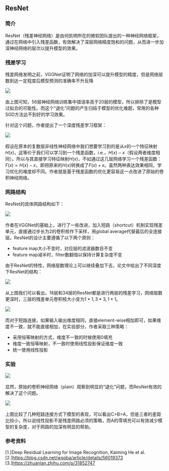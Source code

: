 ## ResNet

### 简介

ResNet（残差神经网络）是由何凯明所在的微软团队提出的一种神经网络框架，通过在网络中引入残差函数，有效解决了深层网络精度饱和的问题，从而进一步加深神经网络的层次以提升模型的效果。

### 残差学习

残差网络发明之前，VGGNet证明了网络的加深可以提升模型的精度，但是网络层数到达一定程度后模型预测的准确率不升反降

![](.\_figs\ResNet\question.png)

由上图可知，56层神经网络训练集中错误率高于20层的模型，所以排除了是模型过拟合的可能性。而这个“退化”问题的产生归结于模型的优化难题，常用的各种SGD方法达不到好的学习效果。

针对这个问题，作者提出了一个深度残差学习框架：

![](.\_figs\ResNet\block.png)

假设在原本的复数层非线性神经网络中我们想要学习到的是从$x$的一个特征映射$H(x)$，这等价于我们可以学习到一个残差函数，i.e.，$H(x)-x$（假设两者维度相同）。所以与其直接学习特征映射$H(x)$，不如通过这几层网络学习一个残差函数：$F(x)=H(x)-x$，即把原来的$H(x)$转换成了$F(x)+x$。虽然两种表达效果相同，学习优化的难度却不同。作者就是基于残差函数的优化更容易这一点改进了原始的卷积神经网络。

### 网路结构

ResNet的具体网路结构如下：

![](.\_figs\ResNet\framework.png)

作者在VGGNet的基础上，进行了一些改进，加入短路（shortcut）机制实现残差单元，直接通过步长为2的卷积核作下采样，用global average代替最后的全连接层。ResNet的设计主要遵循了以下两个原则：
* feature map大小不变时，对应层的滤波器数目不变
* feature map减半时，filter数翻倍以保持计算复杂度不变

由于ResNet的特性，网络层数理论上可以继续叠加下去，论文中给出了不同深度下ResNet的结构：

![](.\_figs\ResNet\architecture.png)

从上图我们可以看出，18层和34层的ResNet都是进行两层的残差学习，网络层数更深时，三层的残差单元卷积核大小变为$1 * 1, 3 * 3, 1 * 1$。

![](.\_figs\ResNet\unit.png)

而对于短路连接，如果输入输出维度相同，直接element-wise相加即可，如果维度不一致，就不能直接相加，在实验部分，作者采取三种策略：
* 采用恒等映射的方式，维度不一致的时候使用0填充
* 维度一致恒等映射，不一致时使用线性投影保证维度一致
* 统一使用线性投影

### 实验

![](.\_figs\ResNet\training.png)

显然，原始的卷积神经网络（plain）观察到明显的“退化”问题，而ResNet有效的解决了这个问题。

![](.\_figs\ResNet\result.png)

上图比较了几种短路连接方式下模型的表现，可以看出C>B>A，但是三者的差距比较小，所以说线性投影不是残差网路必须的策略，而A的零填充可以有效减少模型的复杂度，对于网路的加深有明显的帮助。

### 参考资料
[1.]Deep Residual Learning for Image Recognition, Kaiming He et al.
[2.]https://blog.csdn.net/wspba/article/details/56019373
[3.]https://zhuanlan.zhihu.com/p/31852747
